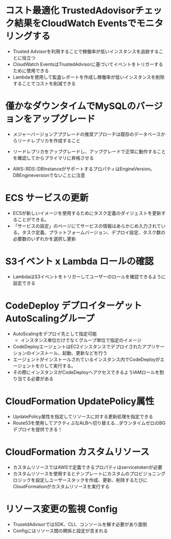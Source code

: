 # コスト最適化 TrustedAdovisorチェック結果をCloudWatch Eventsでモニタリングする

- Trusted Advisorを利用することで稼働率が低いインスタンスを追跡することに役立つ
- CloudWatch EventsはTrustedAdvisorに基づいてイベントをトリガーするために使用できる
- Lambdaを使用して監査レポートを作成し稼働率が低いインスタンスを削除することでコストを削減できる

# 僅かなダウンタイムでMySQLのバージョンをアップグレード
- メジャーバージョンアプグレードの推奨アプローチは既存のデータベースからリードレプリカを作成すること
- リードレプリカをアップグレードし、アップグレードで正常に動作することを確認してからプライマリに昇格させる

- AWS::RDS::DBInstanceがサポートするプロパティはEngineVersion。DBEngineversionでないことに注意

# ECS サービスの更新
- ECSが新しいイメージを使用するためにタスク定義のダイジェストを更新することができる。
- 「サービスの設定」のページにてサービスの情報はあらかじめ入力されている。タスク定義、プラットフォームバージョン、デプロイ設定、タスク数の必要数のいずれかを選択し更新

# S3イベント x Lambda ロールの確認
- LambdaはS3イベントをトリガーしてユーザーのロールを確認できるように設定できる

# CodeDeploy デプロイターゲットAutoScalingグループ
- AutoScalingをデプロイ先として指定可能
  - インスタンス単位だけでなくグループ単位で指定のイメージ
- CodeDeployエージェントはEC2インスタンスでデプロイされたアプリケーションのインストール、起動、更新などを行う
- エージェントがインストールされているインスタンス内でCodeDeployがエージェントを介して実行する。
- その際にインスタンスがCodeDeployへアクセスできるようIAMロールを割り当てる必要がある

# CloudFormation UpdatePolicy属性
- UpdatePolicy属性を指定してリソースに対する更新処理を指定できる
- Route53を使用してアクティぶなALBへ切り替える...ダウンタイムゼロのBGデプロイを提供できる！

# CloudFormation カスタムリソース
- カスタムリソースではAWSで定義できるプロパティはservicetokenが必要
- カスタムリソースを使用するとテンプレートにカスタムのプロビジョニングロジックを設定しユーザースタックを作成、更新、削除するたびにCloudFormationがカスタムリソースを実行する

# リソース変更の監視 Config
- TrusetdAdvisorではSDK、CLI、コンソールを解す必要があり面倒
- Configにはリソース間の関係と設定が含まれる
